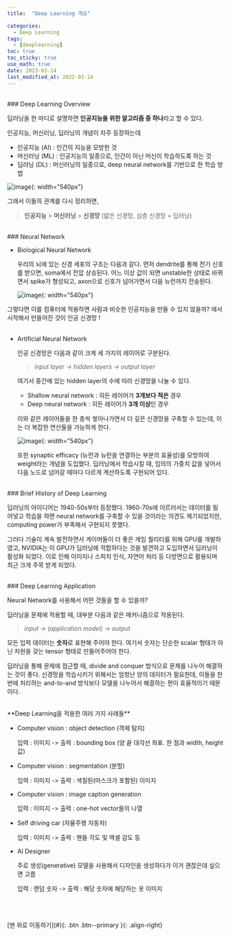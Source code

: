 ```yaml
---
title:  "Deep Learning 개요" 

categories:
  - Deep Learning
tags:
  - [deeplearning]
toc: true
toc_sticky: true
use_math: true
date: 2023-03-14
last_modified_at: 2022-03-14
---
```



<br/>
### Deep Learning Overview

딥러닝을 한 마디로 설명하면 **인공지능을 위한 알고리즘 중 하나**라고 할 수 있다. 

인공지능, 머신러닝, 딥러닝의 개념이 자주 등장하는데

- 인공지능 (AI) : 인간의 지능을 모방한 것
- 머신러닝 (ML) : 인공지능의 일종으로, 인간이 아닌 머신이 학습하도록 하는 것
- 딥러닝 (DL) : 머신러닝의 일종으로, deep neural network를 기반으로 한 학습 방법

![image](https://user-images.githubusercontent.com/86834982/224998326-77dae60b-98d8-444e-b94e-b4e370294932.png){: width="540px"} 

그래서 이들의 관계를 다시 정리하면,

> **인공지능**  >  **머신러닝**  >  **신경망** (얇은 신경망, 심층 신경망 = 딥러닝)
> 

<br/>
### Neural Network

- Biological Neural Network
    
    우리의 뇌에 있는 신경 세포의 구조는 다음과 같다. 먼저 dendrite를 통해 전기 신호를 받으면, soma에서 전압 상승된다. 어느 이상 값이 되면 unstable한 상태로 바뀌면서 spike가 형성되고, axon으로 신호가 넘어가면서 다음 뉴런까지 전송된다. 
    
    ![image](https://user-images.githubusercontent.com/86834982/224998341-83074e74-ccce-47c3-87f4-35596c5c34d8.png){: width="540px"} 
    

그렇다면 이를 컴퓨터에 적용하면 사람과 비슷한 인공지능을 만들 수 있지 않을까? 에서 시작해서 만들어진 것이 인공 신경망 !  
<br/>
- Artificial Neural Network
    
    인공 신경망은 다음과 같이 크게 세 가지의 레이어로 구분된다. 
    
    > *input layer  ->  hidden layers  ->  output layer*
    > 
    
    여기서 중간에 있는 hidden layer의 수에 따라 신경망을 나눌 수 있다. 
    
    - Shallow neural network : 히든 레이어가 **3개보다 적은** 경우
    - Deep neural network : 히든 레이어가 **3개 이상**인 경우  
    
    이와 같은 레이어들을 한 층씩 쌓아나가면서 더 깊은 신경망을 구축할 수 있는데, 이는 더 복잡한 연산들을 가능하게 한다. 
    
    ![image](https://user-images.githubusercontent.com/86834982/224998357-956c0403-5242-43b8-ae2a-4c048fe4c83c.png){: width="540px"} 
    
    또한 synaptic efficacy (뉴런과 뉴런을 연결하는 부분의 효율성)를 모방하여 weight라는 개념을 도입했다. 딥러닝에서 학습시킬 때, 임의의 가중치 값을 넣어서 다음 노드로 넘어갈 때마다 다르게 계산하도록 구현되어 있다. 
    

<br/>    
### Brief History of Deep Learning

딥러닝의 아이디어는 1940-50s부터 등장했다. 1960-70s에 이르러서는 데이터를 밀어넣고 학습을 하면 neural network를 구축할 수 있을 것이라는 의견도 제기되었지만,  computing power가 부족해서 구현되지 못했다. 

그러다 기술이 계속 발전하면서 게이머들이 더 좋은 게임 퀄리티를 위해 GPU를 개발하였고, NVIDIA는 이 GPU가 딥러닝에 적합하다는 것을 발견하고 도입하면서 딥러닝이 활성화 되었다. 이로 인해 이미지나 스피치 인식, 자연어 처리 등 다방면으로 활용되며 최근 크게 주목 받게 되었다. 


<br/>    
### Deep Learning Application

Neural Network를 사용해서 어떤 것들을 할 수 있을까?

딥러닝을 문제에 적용할 때, 대부분 다음과 같은 매커니즘으로 적용된다. 

> *input -> (application model) -> output*
> 

모든 입력 데이터는 **숫자**로 표현해 주어야 한다. 여기서 숫자는 단순한 scalar 형태가 아닌 차원을 갖는 tensor 형태로 만들어주어야 한다.

딥러닝을 통해 문제에 접근할 때, divide and conquer 방식으로 문제를 나누어 해결하는 것이 좋다. 신경망을 학습시키기 위해서는 엄청난 양의 데이터가 필요한데, 이들을 한 번에 처리하는 and-to-and 방식보다 모델을 나누어서 해결하는 편이 효율적이기 때문이다.

<br/>  
**Deep Learning을 적용한 여러 가지 사례들**

- Computer vision : object detection (객체 탐지)
    
    입력 : 이미지  ->  출력 : bounding box (양 끝 대각선 좌표. 한 점과 width, height 값)
    
- Computer vision : segmentation (분할)
    
    입력 : 이미지  ->  출력 : 색칠된(마스크가 포함된) 이미지
    
- Computer vision : image caption generation
    
    입력 : 이미지  ->  출력 : one-hot vector들의 나열
    
- Self driving car (자율주행 자동차)
    
    입력 : 이미지  ->  출력 : 핸들 각도 및 엑셀 감도 등 
    
- AI Designer
    
    주로 생성(generative) 모델을 사용해서 디자인을 생성하다가 이거 괜찮은데 싶으면 고름
    
    입력 : 랜덤 숫자  ->  출력 : 해당 숫자에 해당하는 옷 이미지




<br/>   
<br/><br/>
[맨 위로 이동하기](#){: .btn .btn--primary }{: .align-right}
